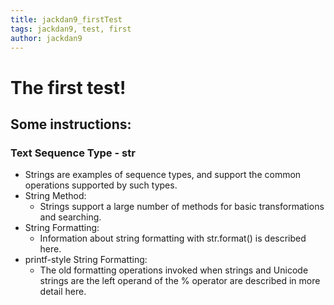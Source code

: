 ```yaml
---
title: jackdan9_firstTest
tags: jackdan9, test, first
author: jackdan9
---
```

# The first test!
## Some instructions:
### Text Sequence Type - str
- Strings are examples of sequence types, and support the common operations supported by such types.
- String Method:
    - Strings support a large number of methods for basic transformations and searching.
- String Formatting:
    - Information about string formatting with str.format() is described here.
- printf-style String Formatting:
    - The old formatting operations invoked when strings and Unicode strings are the left operand of the % operator are described in more detail here.
